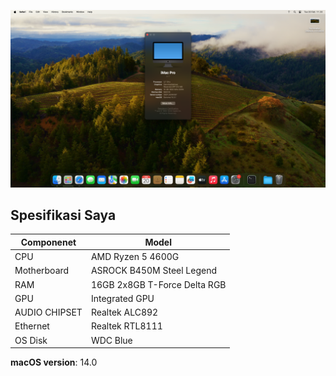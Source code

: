 ![Image](https://github.com/arnoldart/EFI-ASROCK-B450M-STEEL-LEGEND/blob/main/Image.png)

## Spesifikasi Saya

| **Componenet** | **Model**                    |
|----------------|------------------------------|
| CPU            | AMD Ryzen 5 4600G            |
| Motherboard    | ASROCK B450M Steel Legend    |
| RAM            | 16GB 2x8GB T-Force Delta RGB |
| GPU            | Integrated GPU               |
| AUDIO CHIPSET  | Realtek ALC892               |
| Ethernet       | Realtek RTL8111              |
| OS Disk        | WDC Blue                     |                                                                                                                                         

**macOS version**: 14.0 
